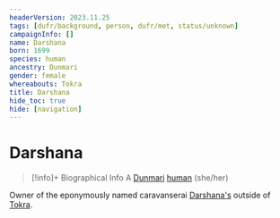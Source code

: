 ```yaml
---
headerVersion: 2023.11.25
tags: [dufr/background, person, dufr/met, status/unknown]
campaignInfo: []
name: Darshana
born: 1699
species: human
ancestry: Dunmari
gender: female
whereabouts: Tokra
title: Darshana
hide_toc: true
hide: [navigation]
---
```

# Darshana
>[!info]+ Biographical Info
> A [Dunmari](<../../gazetteer/greater-dunmar/realms/dunmar/dunmar.md>) [human](<../../species/humans/humans.md>) (she/her)
> 
>> 

Owner of the eponymously named caravanserai [Darshana's](<../../gazetteer/greater-dunmar/realms/dunmar/central-dunmar/tokra/darshana-s-caravanserai.md>) outside of [Tokra](<../../gazetteer/greater-dunmar/realms/dunmar/central-dunmar/tokra/tokra.md>). 